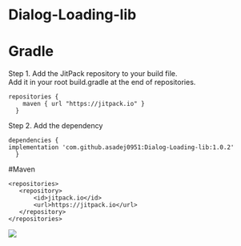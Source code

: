 # Dialog-Loading-lib
# Gradle
Step 1. Add the JitPack repository to your build file.\
Add it in your root build.gradle at the end of repositories.

```
repositories {
    maven { url "https://jitpack.io" }
  }
```
 
  
  Step 2. Add the dependency
  
  ```
 dependencies {
  implementation 'com.github.asadej0951:Dialog-Loading-lib:1.0.2'
	}
```
 #Maven
 ```
<repositories>
	<repository>
		<id>jitpack.io</id>
		<url>https://jitpack.io</url>
	</repository>
</repositories>
```
[![](https://jitpack.io/v/asadej0951/Dialog-Loading-lib.svg)](https://jitpack.io/#asadej0951/Dialog-Loading-lib)
